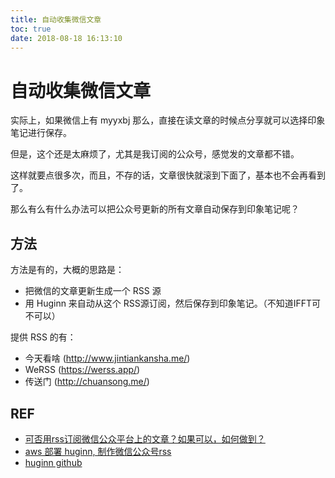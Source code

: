```yaml
---
title: 自动收集微信文章
toc: true
date: 2018-08-18 16:13:10
---
```



# 自动收集微信文章

实际上，如果微信上有 myyxbj 那么，直接在读文章的时候点分享就可以选择印象笔记进行保存。

但是，这个还是太麻烦了，尤其是我订阅的公众号，感觉发的文章都不错。

这样就要点很多次，而且，不存的话，文章很快就滚到下面了，基本也不会再看到了。

那么有么有什么办法可以把公众号更新的所有文章自动保存到印象笔记呢？


## 方法

方法是有的，大概的思路是：

- 把微信的文章更新生成一个 RSS 源
- 用 Huginn 来自动从这个 RSS源订阅，然后保存到印象笔记。（不知道IFFT可不可以）


提供 RSS 的有：

- 今天看啥 (http://www.jintiankansha.me/)
- WeRSS (https://werss.app/)
- 传送门 (http://chuansong.me/)







## REF

- [可否用rss订阅微信公众平台上的文章？如果可以，如何做到？](https://www.zhihu.com/question/21288524)
- [aws 部署 huginn, 制作微信公众号rss](http://www.huginn.cn/blog/huginn/aws-%E9%83%A8%E7%BD%B2-huginn-%E5%88%B6%E4%BD%9C%E5%BE%AE%E4%BF%A1%E5%85%AC%E4%BC%97%E5%8F%B7rss)
- [huginn github](https://github.com/huginn/huginn)
